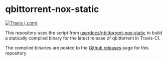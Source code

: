 # qbittorrent-nox-static

[![Travis (.com)](https://img.shields.io/travis/com/guillaumedsde/qbittorrent-nox-static)](https://travis-ci.com/github/guillaumedsde/qbittorrent-nox-static)

This repository uses the script from [userdocs/qbittorrent-nox-static](https://github.com/userdocs/qbittorrent-nox-static) to build a statically compiled binary for the latest release of qbittorrent in Travis-CI.

The compiled binaries are posted to the [Github releases](https://github.com/userdocs/qbittorrent-nox-static/releases) page for this repository
